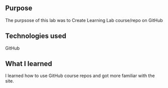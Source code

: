 ## Purpose

The purpsose of this lab was to Create Learning Lab course/repo on GitHub

## Technologies used

GitHub

## What I learned

I learned how to use GitHub course repos and got more familiar with the site.


